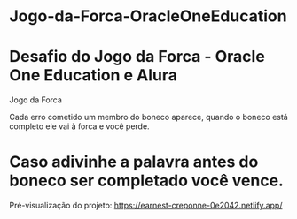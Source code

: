 # Jogo-da-Forca-OracleOneEducation
Desafio do Jogo da Forca - Oracle One Education e Alura
=========================================================================================================================================================================

Jogo da Forca

Cada erro cometido um membro do boneco aparece, quando o boneco está completo ele vai à forca e você perde. 

Caso adivinhe a palavra antes do boneco ser completado você vence.
=========================================================================================================================================================================

Pré-visualização do projeto: https://earnest-creponne-0e2042.netlify.app/

